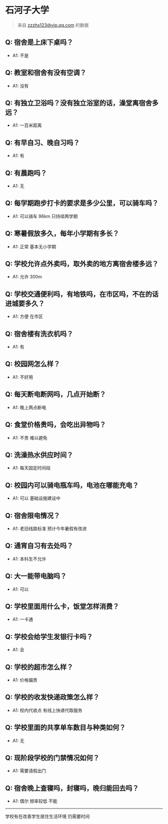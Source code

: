 # 石河子大学

> 来自 zzzhs123@vip.qq.com 的数据

## Q: 宿舍是上床下桌吗？

- A1: 不是

## Q: 教室和宿舍有没有空调？

- A1: 没有

## Q: 有独立卫浴吗？没有独立浴室的话，澡堂离宿舍多远？

- A1: 一百米距离

## Q: 有早自习、晚自习吗？

- A1: 有

## Q: 有晨跑吗？

- A1: 无

## Q: 每学期跑步打卡的要求是多少公里，可以骑车吗？

- A1: 可以骑车 96km 只持续两学期

## Q: 寒暑假放多久，每年小学期有多长？

- A1: 正常 基本无小学期

## Q: 学校允许点外卖吗，取外卖的地方离宿舍楼多远？

- A1: 允许 300m

## Q: 学校交通便利吗，有地铁吗，在市区吗，不在的话进城要多久？

- A1: 方便 在市区

## Q: 宿舍楼有洗衣机吗？

- A1: 有

## Q: 校园网怎么样？

- A1: 不好用

## Q: 每天断电断网吗，几点开始断？

- A1: 晚上两点断电

## Q: 食堂价格贵吗，会吃出异物吗？

- A1: 不贵 难以避免

## Q: 洗澡热水供应时间？

- A1: 每天固定时间段

## Q: 校园内可以骑电瓶车吗，电池在哪能充电？

- A1: 可以 基础设施建设中

## Q: 宿舍限电情况？

- A1: 老旧线路标准 预计今年暑假有改进

## Q: 通宵自习有去处吗？

- A1: 本科生不允许

## Q: 大一能带电脑吗？

- A1: 可以

## Q: 学校里面用什么卡，饭堂怎样消费？

- A1: 一卡通

## Q: 学校会给学生发银行卡吗？

- A1: 会

## Q: 学校的超市怎么样？

- A1: 价格偏贵

## Q: 学校的收发快递政策怎么样？

- A1: 校内代收点 有线上快递代取服务

## Q: 学校里面的共享单车数目与种类如何？

- A1: 无

## Q: 现阶段学校的门禁情况如何？

- A1: 需要请假出门

## Q: 宿舍晚上查寝吗，封寝吗，晚归能回去吗？

- A1: 偶尔 频率较低 不能

***

学校有在改善学生居住生活环境 仍需要时间